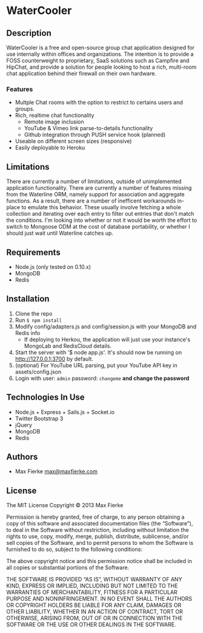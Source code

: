 # WaterCooler

## Description
WaterCooler is a free and open-source group chat application designed for use internally within offices and organizations. The intention is to provide a FOSS counterweight to proprietary, SaaS solutions such as Campfire and HipChat, and provide a solution for people looking to host a rich, multi-room chat application behind their firewall on their own hardware.

### Features
* Multple Chat rooms with the option to restrict to certains users and groups.
* Rich, realtime chat functionality
    * Remote image inclusion
    * YouTube & Vimeo link parse-to-details functionality
    * Github integration through PUSH service hook (planned)
* Useable on different screen sizes (responsive)
* Easily deployable to Heroku

## Limitations
There are currently a number of limitations, outside of unimplemented application functionality. There are currently a number of features missing from the Waterline ORM, namely support for association and aggregate functions. As a result, there are a number of inefficent workarounds in-place to emulate this behavior. These usually involve fetching a whole collection and iterating over each entry to filter out entries that don't match the conditions. I'm looking into whether or not it would be worth the effort to switch to Mongoose ODM at the cost of database portability, or whether I should just wait until Waterline catches up.

## Requirements
* Node.js (only tested on 0.10.x)
* MongoDB
* Redis

## Installation
1. Clone the repo
2. Run `$ npm install`
3. Modify config/adapters.js and config/session.js with your MongoDB and Redis info
    * If deploying to Herkou, the application will just use your instance's MongoLab and RedisCloud details.
4. Start the server with '$ node app.js'. It's should now be running on http://127.0.0.1:3700 by default.
5. (optional) For YouTube URL parsing, put your YouTube API key in assets/config.json
6. Login with user: `admin` password: `changeme` **and change the password**

## Technologies In Use
* Node.js + Express + Sails.js + Socket.io
* Twitter Bootstrap 3
* jQuery
* MongoDB
* Redis

## Authors
* Max Fierke <max@maxfierke.com>

## License
The MIT License
Copyright © 2013 Max Fierke

Permission is hereby granted, free of charge, to any person obtaining a copy of this software and associated documentation files (the “Software”), to deal in the Software without restriction, including without limitation the rights to use, copy, modify, merge, publish, distribute, sublicense, and/or sell copies of the Software, and to permit persons to whom the Software is furnished to do so, subject to the following conditions:

The above copyright notice and this permission notice shall be included in all copies or substantial portions of the Software.

THE SOFTWARE IS PROVIDED “AS IS”, WITHOUT WARRANTY OF ANY KIND, EXPRESS OR IMPLIED, INCLUDING BUT NOT LIMITED TO THE WARRANTIES OF MERCHANTABILITY, FITNESS FOR A PARTICULAR PURPOSE AND NONINFRINGEMENT. IN NO EVENT SHALL THE AUTHORS OR COPYRIGHT HOLDERS BE LIABLE FOR ANY CLAIM, DAMAGES OR OTHER LIABILITY, WHETHER IN AN ACTION OF CONTRACT, TORT OR OTHERWISE, ARISING FROM, OUT OF OR IN CONNECTION WITH THE SOFTWARE OR THE USE OR OTHER DEALINGS IN THE SOFTWARE.
